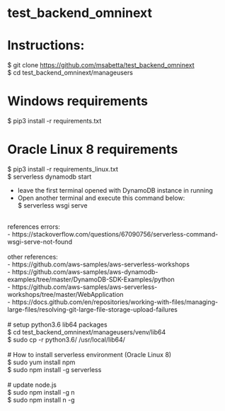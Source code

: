 # test_backend_omninext <br />
# Instructions: <br />
$ git clone https://github.com/msabetta/test_backend_omninext <br />
$ cd test_backend_omninext/manageusers <br />
# Windows requirements <br />
$ pip3 install -r requirements.txt <br />
# Oracle Linux 8 requirements <br />
$ pip3 install -r requirements_linux.txt <br />
$ serverless dynamodb start <br />
- leave the first terminal opened with DynamoDB instance in running <br />
- Open another terminal and execute this command below: <br />
$ serverless wsgi serve <br />
<br />
references errors: <br />
- https://stackoverflow.com/questions/67090756/serverless-command-wsgi-serve-not-found <br />
<br />
other references: <br />
- https://github.com/aws-samples/aws-serverless-workshops <br />
- https://github.com/aws-samples/aws-dynamodb-examples/tree/master/DynamoDB-SDK-Examples/python <br />
- https://github.com/aws-samples/aws-serverless-workshops/tree/master/WebApplication <br />
- https://docs.github.com/en/repositories/working-with-files/managing-large-files/resolving-git-large-file-storage-upload-failures <br />
<br />
# setup python3.6 lib64 packages <br />
$ cd test_backend_omninext/manageusers/venv/lib64 <br />
$ sudo cp -r python3.6/ /usr/local/lib64/ <br />
<br />
# How to install serverless environment (Oracle Linux 8) <br />
$ sudo yum install npm <br />
$ sudo npm install -g serverless <br />
<br />
# update node.js <br />
$ sudo npm install -g n <br />
$ sudo npm install n -g <br />
<br />
